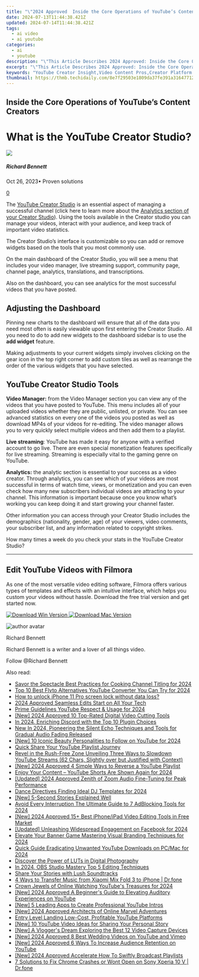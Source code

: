 ```yaml
---
title: "\"2024 Approved  Inside the Core Operations of YouTube’s Content Creators\""
date: 2024-07-13T11:44:38.421Z
updated: 2024-07-14T11:44:38.421Z
tags:
  - ai video
  - ai youtube
categories:
  - ai
  - youtube
description: "\"This Article Describes 2024 Approved: Inside the Core Operations of YouTube’s Content Creators\""
excerpt: "\"This Article Describes 2024 Approved: Inside the Core Operations of YouTube’s Content Creators\""
keywords: "YouTube Creator Insight,Video Content Pros,Creator Platform Guide,Streaming Operations,Media Production Analysis,Online Videography Efficiency,Digital Content Management"
thumbnail: https://thmb.techidaily.com/8e7f29503e1809da37fe391a31647712629490bb93b62275ef9ee0f83d862d33.jpg
---
```


## Inside the Core Operations of YouTube’s Content Creators

# What is the YouTube Creator Studio?

![](https://images.wondershare.com/filmora/article-images/richard-bennett.jpg)

##### Richard Bennett

 Oct 26, 2023• Proven solutions

[0](#commentsBoxSeoTemplate)

The [YouTube Creator Studio](https://tools.techidaily.com/wondershare/filmora/download/) is an essential aspect of managing a successful channel (click here to learn more about the [Analytics section of your Creator Studio](https://tools.techidaily.com/wondershare/filmora/download/)). Using the tools available in the Creator studio you can manage your videos, interact with your audience, and keep track of important video statistics.

The Creator Studio’s interface is customizable so you can add or remove widgets based on the tools that you most commonly use.

On the main dashboard of the Creator Studio, you will see a menu that includes your video manager, live streaming support, community page, channel page, analytics, translations, and transcriptions.

Also on the dashboard, you can see analytics for the most successful videos that you have posted.

## Adjusting the Dashboard

Pinning new charts to the dashboard will ensure that all of the data you need most often is easily viewable upon first entering the Creator Studio. All you need to do to add new widgets to the dashboard sidebar is to use the **add widget** feature.

Making adjustments to your current widgets simply involves clicking on the gear icon in the top right corner to add custom tiles as well as rearrange the order of the various widgets that you have selected.

## YouTube Creator Studio Tools

**Video Manager:** from the Video Manager section you can view any of the videos that you have posted to YouTube. This menu includes all of your uploaded videos whether they are public, unlisted, or private. You can see advanced statistics on every one of the videos you posted as well as download MP4s of your videos for re-editing. The video manager allows you to very quickly select multiple videos and then add them to a playlist.

**Live streaming**: YouTube has made it easy for anyone with a verified account to go live. There are even special monetization features specifically for live streaming. Streaming is especially vital to the gaming genre on YouTube.

**Analytics:** the analytic section is essential to your success as a video creator. Through analytics, you can see which of your videos are most successful in terms of watch time, views, or monetization and you can even check how many new subscribers individual videos are attracting to your channel. This information is important because once you know what’s working you can keep doing it and start growing your channel faster.

Other information you can access through your Creator Studio includes the demographics (nationality, gender, age) of your viewers, video comments, your subscriber list, and any information related to copyright strikes.

How many times a week do you check your stats in the YouTube Creator Studio?

---

## Edit YouTube Videos with Filmora

As one of the most versatile video editing software, Filmora offers various types of templates and effects with an intuitive interface, which helps you custom your videos without hassle. Download the free trial version and get started now.

[![Download Win Version](https://images.wondershare.com/filmora/guide/download-btn-win.jpg) ](https://tools.techidaily.com/wondershare/filmora/download/) [![Download Mac Version](https://images.wondershare.com/filmora/guide/download-btn-mac.jpg) ](https://tools.techidaily.com/wondershare/filmora/download/)

![author avatar](https://images.wondershare.com/filmora/article-images/richard-bennett.jpg)

Richard Bennett

Richard Bennett is a writer and a lover of all things video.

Follow @Richard Bennett


<ins class="adsbygoogle"
     style="display:block"
     data-ad-format="autorelaxed"
     data-ad-client="ca-pub-7571918770474297"
     data-ad-slot="1223367746"></ins>



<ins class="adsbygoogle"
     style="display:block"
     data-ad-client="ca-pub-7571918770474297"
     data-ad-slot="8358498916"
     data-ad-format="auto"
     data-full-width-responsive="true"></ins>



<span class="atpl-alsoreadstyle">Also read:</span>
<div><ul>
<li><a href="https://youtube-sure.techidaily.com/-the-spectacle-best-practices-for-cooking-channel-titling-for-2024/"><u>Savor the Spectacle  Best Practices for Cooking Channel Titling for 2024</u></a></li>
<li><a href="https://youtube-sure.techidaily.com/0-best-flvto-alternatives-youtube-converter-you-can-try-for-2024/"><u>Top 10 Best Flvto Alternatives YouTube Converter You Can Try for 2024</u></a></li>
<li><a href="https://review-topics.techidaily.com/how-to-unlock-iphone-11-pro-screen-lock-without-data-loss-by-drfone-ios-unlock-ios-unlock/"><u>How to unlock iPhone 11 Pro screen lock without data loss?</u></a></li>
<li><a href="https://fox-info.techidaily.com/2024-approved-seamless-edits-start-on-all-your-tech/"><u>2024 Approved  Seamless Edits Start on All Your Tech</u></a></li>
<li><a href="https://youtube-sure.techidaily.com/-guidelines-youtube-respect-and-usage-for-2024/"><u>Prime Guidelines  YouTube Respect & Usage for 2024</u></a></li>
<li><a href="https://youtube-sure.techidaily.com/024-approved-10-top-rated-digital-video-cutting-tools/"><u>[New] 2024 Approved  10 Top-Rated Digital Video Cutting Tools</u></a></li>
<li><a href="https://discord-videos.techidaily.com/in-2024-enriching-discord-with-the-top-10-plugin-choices/"><u>In 2024, Enriching Discord with the Top 10 Plugin Choices</u></a></li>
<li><a href="https://sound-optimizing.techidaily.com/new-in-2024-pioneering-the-silent-echo-techniques-and-tools-for-gradual-audio-fading-released/"><u>New In 2024, Pioneering the Silent Echo Techniques and Tools for Gradual Audio Fading Released</u></a></li>
<li><a href="https://youtube-sure.techidaily.com/0-iconic-beauty-personalities-to-follow-on-youtube-for-2024/"><u>[New] 10 Iconic Beauty Personalities to Follow on YouTube for 2024</u></a></li>
<li><a href="https://youtube-sure.techidaily.com/-share-your-youtube-playlist-journey/"><u>Quick Share  Your YouTube Playlist Journey</u></a></li>
<li><a href="https://youtube-sure.techidaily.com/-in-the-rush-free-zone-unveiling-three-ways-to-slowdown-youtube-streams-62-chars-slightly-over-but-justified-with-context/"><u>Revel in the Rush-Free Zone  Unveiling Three Ways to Slowdown YouTube Streams (62 Chars, Slightly over but Justified with Context)</u></a></li>
<li><a href="https://youtube-sure.techidaily.com/024-approved-4-simple-ways-to-reverse-a-youtube-playlist/"><u>[New] 2024 Approved  4 Simple Ways to Reverse a YouTube Playlist</u></a></li>
<li><a href="https://youtube-sure.techidaily.com/-your-content-youtube-shorts-are-shown-again-for-2024/"><u>Enjoy Your Content – YouTube Shorts Are Shown Again for 2024</u></a></li>
<li><a href="https://visual-screen-recording.techidaily.com/updated-2024-approved-zenith-of-zoom-audio-fine-tuning-for-peak-performance/"><u>[Updated] 2024 Approved  Zenith of Zoom Audio  Fine-Tuning for Peak Performance</u></a></li>
<li><a href="https://youtube-sure.techidaily.com/-directives-finding-ideal-dj-templates-for-2024/"><u>Dance Directives  Finding Ideal DJ Templates for 2024</u></a></li>
<li><a href="https://youtube-sure.techidaily.com/-second-stories-explained-well/"><u>[New] 5-Second Stories Explained Well</u></a></li>
<li><a href="https://youtube-sure.techidaily.com/-every-interruption-the-ultimate-guide-to-7-adblocking-tools-for-2024/"><u>Avoid Every Interruption  The Ultimate Guide to 7 AdBlocking Tools for 2024</u></a></li>
<li><a href="https://youtube-sure.techidaily.com/024-approved-15plus-best-iphoneipad-video-editing-tools-in-free-market/"><u>[New] 2024 Approved  15+ Best iPhone/iPad Video Editing Tools in Free Market</u></a></li>
<li><a href="https://facebook-video-content.techidaily.com/updated-unleashing-widespread-engagement-on-facebook-for-2024/"><u>[Updated] Unleashing Widespread Engagement on Facebook for 2024</u></a></li>
<li><a href="https://youtube-video-recordings.techidaily.com/elevate-your-banner-game-mastering-visual-branding-techniques-for-2024/"><u>Elevate Your Banner Game  Mastering Visual Branding Techniques for 2024</u></a></li>
<li><a href="https://youtube-sure.techidaily.com/-guide-eradicating-unwanted-youtube-downloads-on-pcmac-for-2024/"><u>Quick Guide  Eradicating Unwanted YouTube Downloads on PC/Mac for 2024</u></a></li>
<li><a href="https://extra-resources.techidaily.com/discover-the-power-of-luts-in-digital-photography/"><u>Discover the Power of LUTs in Digital Photography</u></a></li>
<li><a href="https://visual-screen-recording.techidaily.com/in-2024-obs-studio-mastery-top-5-editing-techniques/"><u>In 2024, OBS Studio Mastery  Top 5 Editing Techniques</u></a></li>
<li><a href="https://youtube-sure.techidaily.com/-your-stories-with-lush-soundtracks/"><u>Share Your Stories with Lush Soundtracks</u></a></li>
<li><a href="https://blog-min.techidaily.com/4-ways-to-transfer-music-from-xiaomi-mix-fold-3-to-iphone-drfone-by-drfone-transfer-from-android-transfer-from-android/"><u>4 Ways to Transfer Music from Xiaomi Mix Fold 3 to iPhone | Dr.fone</u></a></li>
<li><a href="https://youtube-sure.techidaily.com/-jewels-of-online-watching-youtubes-treasures-for-2024/"><u>Crown Jewels of Online Watching  YouTube's Treasures for 2024</u></a></li>
<li><a href="https://youtube-sure.techidaily.com/024-approved-a-beginners-guide-to-elevating-auditory-experiences-on-youtube/"><u>[New] 2024 Approved  A Beginner's Guide to Elevating Auditory Experiences on YouTube</u></a></li>
<li><a href="https://youtube-sure.techidaily.com/-leading-apps-to-create-professional-youtube-intros/"><u>[New] 5 Leading Apps to Create Professional YouTube Intros</u></a></li>
<li><a href="https://youtube-sure.techidaily.com/024-approved-architects-of-online-marvel-adventures/"><u>[New] 2024 Approved  Architects of Online Marvel Adventures</u></a></li>
<li><a href="https://youtube-sure.techidaily.com/-level-landing-low-cost-profitable-youtube-platforms/"><u>Entry Level Landing  Low-Cost, Profitable YouTube Platforms</u></a></li>
<li><a href="https://youtube-sure.techidaily.com/0-youtube-video-ideas-for-sharing-your-personal-story/"><u>[New] 10 YouTube Video Ideas for Sharing Your Personal Story</u></a></li>
<li><a href="https://youtube-sure.techidaily.com/-vloggers-dream-exploring-the-best-12-video-capture-devices/"><u>[New] A Vlogger's Dream  Exploring the Best 12 Video Capture Devices</u></a></li>
<li><a href="https://youtube-sure.techidaily.com/024-approved-8-best-wedding-videos-on-youtube-and-vimeo/"><u>[New] 2024 Approved  8 Best Wedding Videos on YouTube and Vimeo</u></a></li>
<li><a href="https://youtube-sure.techidaily.com/024-approved-6-ways-to-increase-audience-retention-on-youtube/"><u>[New] 2024 Approved  6 Ways To Increase Audience Retention on YouTube</u></a></li>
<li><a href="https://youtube-sure.techidaily.com/024-approved-accelerate-how-to-swiftly-broadcast-playlists/"><u>[New] 2024 Approved  Accelerate  How To Swiftly Broadcast Playlists</u></a></li>
<li><a href="https://howto.techidaily.com/7-solutions-to-fix-chrome-crashes-or-wont-open-on-sony-xperia-10-v-drfone-by-drfone-fix-android-problems-fix-android-problems/"><u>7 Solutions to Fix Chrome Crashes or Wont Open on Sony Xperia 10 V | Dr.fone</u></a></li>
</ul></div>
